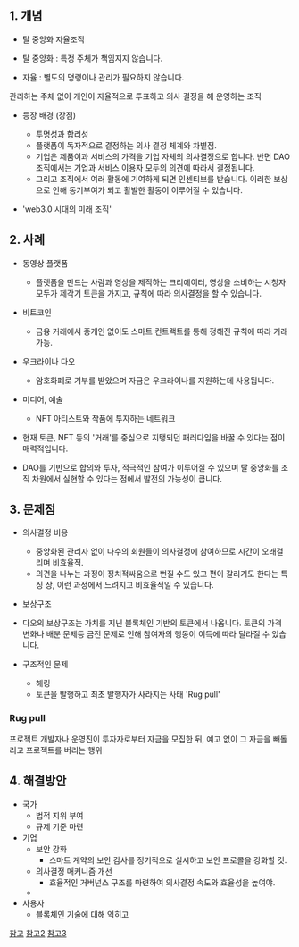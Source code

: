 ## 1. 개념
- 탈 중앙화 자율조직

- 탈 중앙화 : 특정 주체가 책임지지 않습니다. 
- 자율 : 별도의 명령이나 관리가 필요하지 않습니다. 

관리하는 주체 없이 개인이 자율적으로 투표하고 의사 결정을 해 운영하는 조직

- 등장 배경 (장점)
	- 투명성과 합리성
	- 플랫폼이 독자적으로 결정하는 의사 결정 체계와 차별점.
	- 기업은 제품이과 서비스의 가격을 기업 자체의 의사결정으로 합니다. 반면 DAO 조직에서는 기업과 서비스 이용자 모두의 의견에 따라서 결정됩니다. 
	- 그리고 조직에서 여러 활동에 기여하게 되면 인센티브를 받습니다.  이러한 보상으로 인해 동기부여가 되고 활발한 활동이 이루어질 수 있습니다. 

- 'web3.0 시대의 미래 조직'
## 2. 사례

- 동영상 플랫폼
	- 플랫폼을 만드는 사람과 영상을 제작하는 크리에이터, 영상을 소비하는 시청자 모두가 제각기 토큰을 가지고, 규칙에 따라 의사결정을 할 수 있습니다.
- 비트코인
	- 금융 거래에서 중개인 없이도 스마트 컨트랙트를 통해 정해진 규칙에 따라 거래 가능.
- 우크라이나 다오
	- 암호화폐로 기부를 받았으며 자금은 우크라이나를 지원하는데 사용됩니다. 
- 미디어, 예술
	- NFT 아티스트와 작품에 투자하는 네트워크

- 현재 토큰, NFT 등의 '거래'를 중심으로 지탱되던 패러다임을 바꿀 수 있다는 점이 매력적입니다.

- DAO를 기반으로 합의와 투자, 적극적인 참여가 이루어질 수 있으며 탈 중앙화를 조직 차원에서 실현할 수 있다는 점에서 발전의 가능성이 큽니다.

## 3. 문제점
- 의사결정 비용
	- 중앙화된 관리자 없이 다수의 회원들이 의사결정에 참여하므로 시간이 오래걸리며 비효율적.
	- 의견을 나누는 과정이 정치적싸움으로 번질 수도 있고 편이 갈리기도 한다는 특징 상, 이런 과정에서 느려지고 비효율적일 수 있습니다. 

- 보상구조
-  다오의 보상구조는 가치를 지닌 블록체인 기반의 토큰에서 나옵니다. 토큰의 가격 변화나 배분 문제등 금전 문제로 인해 참여자의 행동이 이득에 따라 달라질 수 있습니다. 

- 구조적인 문제
	- 해킹
	- 토큰을 발행하고 최초 발행자가 사라지는 사태 'Rug pull' 

### Rug pull
프로젝트 개발자나 운영진이 투자자로부터 자금을 모집한 뒤, 예고 없이 그 자금을 빼돌리고 프로젝트를 버리는 행위

## 4. 해결방안
- 국가
	- 법적 지위 부여
	- 규제 기준 마련
- 기업
	- 보안 강화
		- 스마트 계약의 보안 감사를 정기적으로 실시하고 보안 프로콜을 강화할 것.
	- 의사결정 매커니즘 개선
		- 효율적인 거버넌스 구조를 마련하여 의사결정 속도와 효율성을 높여야.
	- 
- 사용자
	- 블록체인 기술에 대해 익히고 


[참고](https://m.upbitcare.com/academy/education/blockchain/246)
[참고2](https://kr.cointelegraph.com/learn/what-is-a-decentralized-autonomous-organization-and-how-does-a-dao-work)
[참고3](https://www.joongang.co.kr/article/25052556#home)
